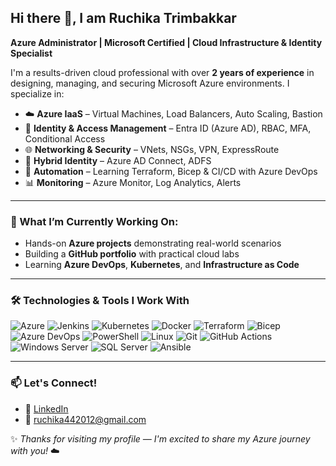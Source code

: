 ## Hi there 👋, I am Ruchika Trimbakkar

**Azure Administrator | Microsoft Certified | Cloud Infrastructure & Identity Specialist**

I'm a results-driven cloud professional with over **2 years of experience** in designing, managing, and securing Microsoft Azure environments. I specialize in:

- ☁️ **Azure IaaS** – Virtual Machines, Load Balancers, Auto Scaling, Bastion
- 🔐 **Identity & Access Management** – Entra ID (Azure AD), RBAC, MFA, Conditional Access
- 🌐 **Networking & Security** – VNets, NSGs, VPN, ExpressRoute
- 🔄 **Hybrid Identity** – Azure AD Connect, ADFS
- 🧩 **Automation** – Learning Terraform, Bicep & CI/CD with Azure DevOps
- 📊 **Monitoring** – Azure Monitor, Log Analytics, Alerts

---

### 🚀 What I’m Currently Working On:
- Hands-on **Azure projects** demonstrating real-world scenarios
- Building a **GitHub portfolio** with practical cloud labs
- Learning **Azure DevOps**, **Kubernetes**, and **Infrastructure as Code**

---
### 🛠️ Technologies & Tools I Work With

![Azure](https://img.shields.io/badge/Azure-0078D4?style=for-the-badge&logo=microsoft-azure&logoColor=white)
![Jenkins](https://img.shields.io/badge/Jenkins-D24939?style=for-the-badge&logo=jenkins&logoColor=white)
![Kubernetes](https://img.shields.io/badge/Kubernetes-326CE5?style=for-the-badge&logo=kubernetes&logoColor=white)
![Docker](https://img.shields.io/badge/Docker-2496ED?style=for-the-badge&logo=docker&logoColor=white)
![Terraform](https://img.shields.io/badge/Terraform-623CE4?style=for-the-badge&logo=terraform&logoColor=white)
![Bicep](https://img.shields.io/badge/Bicep-004080?style=for-the-badge&logo=azuredevops&logoColor=white)
![Azure DevOps](https://img.shields.io/badge/Azure_DevOps-0078D7?style=for-the-badge&logo=azure-devops&logoColor=white)
![PowerShell](https://img.shields.io/badge/PowerShell-5391FE?style=for-the-badge&logo=powershell&logoColor=white)
![Linux](https://img.shields.io/badge/Linux-FCC624?style=for-the-badge&logo=linux&logoColor=black)
![Git](https://img.shields.io/badge/Git-F05032?style=for-the-badge&logo=git&logoColor=white)
![GitHub Actions](https://img.shields.io/badge/GitHub_Actions-2088FF?style=for-the-badge&logo=github-actions&logoColor=white)
![Windows Server](https://img.shields.io/badge/Windows_Server-0078D7?style=for-the-badge&logo=windows&logoColor=white)
![SQL Server](https://img.shields.io/badge/SQL_Server-CC2927?style=for-the-badge&logo=microsoft-sql-server&logoColor=white)
![Ansible](https://img.shields.io/badge/Ansible-EE0000?style=for-the-badge&logo=ansible&logoColor=white)

---
### 📫 Let's Connect!
- 🔗 [LinkedIn](https://www.linkedin.com/in/ruchika-trimbakkar-02236b221)
- 📧 ruchika442012@gmail.com

✨ *Thanks for visiting my profile — I'm excited to share my Azure journey with you!* ☁️
